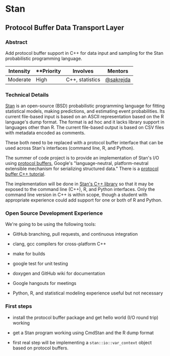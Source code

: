 # Stan

## Protocol Buffer Data Transport Layer

### Abstract

Add protocol buffer support in C++ for data input and sampling for the Stan probabilistic programming language.


| **Intensity** | **Priority | **Involves**  | **Mentors** |
| ------------- | -----------| ------------- | ----------- |
| Moderate      |  High      | C++, statistics | [@sakrejda](https://github.com/sakrejda) |


### Technical Details

[Stan](http://mc-stan.org/) is an open-source (BSD) probabilistic
programming language for fitting statistical models, making
predictions, and estimating event probabilities.  Its current
file-based input is based on an ASCII representation based on the R
language's dump format.  The format is ad hoc and it lacks library
support in languages other than R.  The current file-based output is
based on CSV files with metadata encoded as comments.

These both need to be replaced with a protocol buffer interface that
can be used across Stan's interfaces (command line, R, and Python).

The summer of code project is to provide an implementation of Stan's
I/O using [protocol
buffers](https://developers.google.com/protocol-buffers/), Google's
"language-neutral, platform-neutral extensible mechanism for
serializing structured data."  There is a [protocol buffer C++
tutorial](https://developers.google.com/protocol-buffers/docs/cpptutorial).

The implementation will be done in [Stan's C++
library](https://github.com/stan-dev/stan) so that it may be exposed
to the command line (C++), R, and Python interfaces.  Only the command
line version in C++ is within scope, though a student with appropriate
experience could add support for one or both of R and Python.

### Open Source Development Experience

We're going to be using the following tools:

* GitHub branching, pull requests, and continuous integration

* clang, gcc compilers for cross-platform C++

* make for builds

* google test for unit testing

* doxygen and GitHub wiki for documentation

* Google hangouts for meetings

* Python, R, and statistical modeling experience useful but not necessary


### First steps

* install the protocol buffer package and get hello world (I/O round
  trip) working

* get a Stan program working using CmdStan and the R dump format

* first real step will be implementing a `stan::io::var_context`
  object based on protocol buffers.
